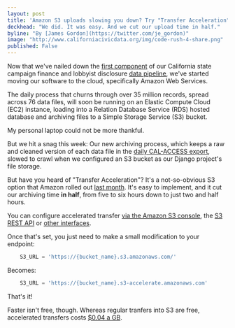 ```yaml
---
layout: post
title: 'Amazon S3 uploads slowing you down? Try "Transfer Acceleration"!'
deckhead: "We did. It was easy. And we cut our upload time in half."
byline: "By [James Gordon](https://twitter.com/je_gordon)"
image: "http://www.californiacivicdata.org/img/code-rush-4-share.png"
published: False
---
```


Now that we've nailed down the [first component](http://www.californiacivicdata.org/2016/05/27/raw-app-v1/) of our California state campaign finance and lobbyist disclosure [data pipeline](http://django-calaccess.californiacivicdata.org/en/latest/index.html), we've started moving our software to the cloud, specifically Amazon Web Services.

The daily process that churns through over 35 million records, spread across 76 data files, will soon be running on an Elastic Compute Cloud (EC2) instance, loading into a Relation Database Service (RDS) hosted database and archiving files to a Simple Storage Service (S3) bucket.

My personal laptop could not be more thankful.

But we hit a snag this week: Our new archiving process, which keeps a raw and cleaned version of each data file in the [daily CAL-ACCESS export](http://www.sos.ca.gov/campaign-lobbying/cal-access-resources/raw-data-campaign-finance-and-lobbying-activity/), slowed to crawl when we configured an S3 bucket as our Django project's file storage.

But have you heard of "Transfer Acceleration"? It's a not-so-obvious S3 option that Amazon rolled out [last month](https://aws.amazon.com/blogs/aws/aws-storage-update-amazon-s3-transfer-acceleration-larger-snowballs-in-more-regions/). It's easy to implement, and it cut our archiving time <b>in half</b>, from five to six hours down to just two and half hours.

You can configure accelerated transfer [via the Amazon S3 console](http://docs.aws.amazon.com/AmazonS3/latest/UG/enable-bucket-transfer-acceleration.html), the [S3 REST API](http://docs.aws.amazon.com/AmazonS3/latest/API/RESTBucketPUTaccelerate.html) or [other interfaces](https://docs.aws.amazon.com/AmazonS3/latest/dev/UsingAWSSDK.html).

Once that's set, you just need to make a small modification to your endpoint:

```python
    S3_URL = 'https://{bucket_name}.s3.amazonaws.com/'
```

Becomes:

```python
    S3_URL = 'https://{bucket_name}.s3-accelerate.amazonaws.com'
```

That's it!

Faster isn't free, though. Whereas regular tranfers into S3 are free, accelerated transfers costs [$0.04 a GB](http://aws.amazon.com/s3/pricing/).
